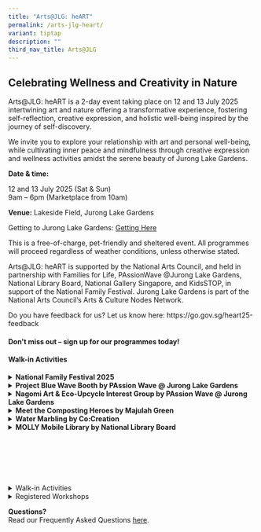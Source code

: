 ```yaml
---
title: "Arts@JLG: heART"
permalink: /arts-jlg-heart/
variant: tiptap
description: ""
third_nav_title: Arts@JLG
---
```

<h2><strong>Celebrating Wellness and Creativity in Nature</strong></h2>
<p>Arts@JLG: heART&nbsp;is a 2-day event taking place on 12 and 13 July 2025
intertwining art and nature offering a transformative experience, fostering
self-reflection, creative expression, and holistic well-being inspired
by the journey of self-discovery.</p>
<p>We invite you to explore your relationship with art and personal well-being,
while cultivating inner peace and mindfulness through creative expression
and wellness activities amidst the serene beauty of Jurong Lake Gardens.</p>
<p><strong>Date &amp; time:</strong>
</p>
<p>12 and 13 July 2025 (Sat &amp; Sun)
<br>9am – 6pm (Marketplace from 10am)</p>
<p><strong>Venue:</strong> Lakeside Field, Jurong Lake Gardens</p>
<p>Getting to Jurong Lake Gardens: <a href="https://juronglakegardens.nparks.gov.sg/getting-here/" rel="noopener noreferrer nofollow" target="_blank">Getting Here</a>
</p>
<p>This is a free-of-charge, pet-friendly and sheltered event. All programmes
will proceed regardless of weather conditions, unless otherwise stated.</p>
<p>Arts@JLG: heART is supported by the National Arts Council, and held in
partnership with Families for Life, PAssionWave @Jurong Lake Gardens, National
Library Board, National Gallery Singapore, and KidsSTOP, in support of
the National Family Festival. Jurong Lake Gardens is part of the National
Arts Council’s Arts &amp; Culture Nodes Network.</p>
<p>Do you have feedback for us? Let us know here: <a rel="noopener noreferrer nofollow" target="_blank">https://go.gov.sg/heart25-feedback</a>
</p>
<h4><strong>Don't miss out – sign up for our programmes today!</strong></h4>
<h4><strong>Walk-in Activities</strong></h4>
<div data-type="detailGroup" class="isomer-accordion isomer-accordion-white">
<details class="isomer-details">
<summary><strong>National Family Festival 2025</strong>
</summary>
<div data-type="detailsContent" class="isomer-details-content">
<p><strong>Let’s Celebrate National Family Festival!</strong>
</p>
<p>Date: 12 to 13 July (Sat to Sun)
<br>Time: 9am onwards</p>
<p>In support of the National Family Festival, check out some of the fun
activities we have in store for you!</p>
<p></p>
<p><strong><u>Bouncy Castles</u></strong>&nbsp;</p>
<ul>
<li>
<p>Parental supervision is recommended.</p>
</li>
<li>
<p>In the event of rain, the bouncy castles will be closed.</p>
<div class="isomer-image-wrapper">
<img style="width: 100%" height="auto" width="100%" alt="" src="/images/Arts@JLG/HeART/NFF_Expo_Day_4_117.jpg">
</div>
<p></p>
<p><strong><u>Game Sets</u></strong>&nbsp;</p>
<div class="isomer-image-wrapper">
<img style="width: 100%" height="auto" width="100%" alt="" src="/images/Arts@JLG/HeART/image__2_.jpg">
</div>
<p><em>Basketball Game</em>
</p>
<p></p>
<p>Join your family for an exciting basketball game! Work together to build
on each other's strengths and encourage one another as you aim to achieve
your personal best scores. After the game, show your appreciation by writing
heartfelt words of affirmation for your family members!</p>
<p><strong>&nbsp;</strong>
</p>
<div class="isomer-image-wrapper">
<img style="width: 100%" height="auto" width="100%" alt="" src="/images/Arts@JLG/HeART/image__7_.jpg">
</div>
<p><em>Golf Game</em>
</p>
<p>Gather your family for an exciting game of golf! Take careful aim and
try to get the golf ball into the hole with as few strokes as possible.
After the game, show your appreciation by writing heartfelt words of affirmation
for your family members!</p>
</li>
</ul>
</div>
</details>
<details class="isomer-details">
<summary><strong>Project Blue Wave Booth by PAssion Wave @ Jurong Lake Gardens</strong>
</summary>
<div data-type="detailsContent" class="isomer-details-content">
<p><strong>Learn about Project Blue Wave!</strong>
</p>
<p>Date: Date: 12 to 13 July (Sat to Sun)</p>
<p>Time: 9am onwards</p>
<div class="isomer-image-wrapper">
<img style="width: 100%" height="auto" width="100%" alt="" src="/images/Arts@JLG/HeART/Project_Blue_Wave.png">
</div>
<p>Come and drop by our Project Blue Wave booth and learn about the movement
by PAssion Wave to promote clean and blue water landscape in Singapore!&nbsp;
Take part in our booth games such as "How long till it's gone?" and "The
6 R's" to find out more about how you can play a part in saving the environment
whilst having fun at it.</p>
</div>
</details>
<details class="isomer-details">
<summary><strong>Nagomi Art &amp; Eco-Upcycle Interest Group by PAssion Wave @ Jurong Lake Gardens</strong>
</summary>
<div data-type="detailsContent" class="isomer-details-content">
<p><strong>Art and Craft Activities by PAssionWave</strong>
</p>
<p>Date: 12 to 13 July (Sat to Sun)</p>
<p>Time:</p>
<p>Eco-Upcycling Session: 9am to 12pm
<br>Nagomi Art Session: 1pm to 5pm</p>
<p></p>
<p></p>
<ol data-tight="true" class="tight">
<li>
<p><strong>Nagomi Art<br>&nbsp;</strong>
</p>
</li>
</ol>
<div class="isomer-image-wrapper">
<img style="width: 100%" height="auto" width="100%" alt="" src="/images/Arts@JLG/HeART/Nagomi_Art.jpg">
</div>
<p>&nbsp;</p>
<p>Join our Nagomi Arts Try Out and immerse yourself in the timeless essence
of this craft and discover tranquillity entwined with tradition as you
savour a harmonious fusion of colours and charm.</p>
<p><strong>&nbsp;</strong>
</p>
<ol start="2" data-tight="true" class="tight">
<li>
<p><strong>Craft &amp; Eco-Upcycle Interest Group</strong>
</p>
<p></p>
</li>
</ol>
<div class="isomer-image-wrapper">
<img style="width: 100%" height="auto" width="100%" alt="" src="/images/Arts@JLG/HeART/Eco_Upcycle.png">
</div>
<p>Transform everyday items into beautiful crafts while contributing to environmental
sustainability! Join our vibrant community of women who share a passion
for crafting and upcycling.</p>
<p></p>
<p>This activity is conducted by Taman Jurong CC's Women's Executive Committee
(WEC).</p>
</div>
</details>
<details class="isomer-details">
<summary><strong>Meet the Composting Heroes by Majulah Green</strong>
</summary>
<div data-type="detailsContent" class="isomer-details-content">
<p><strong>Meet the Composting Heroes</strong>
</p>
<p>Date: 12 to 13 July (Sat to Sun)</p>
<p>Time: 9:30 am onwards (final session at 5:50pm)</p>
<p><strong>&nbsp;</strong>
</p>
<p>This is a&nbsp;<strong>15-minute interactive micro-show</strong>, happening&nbsp;<strong>every 40 minutes from 9am to 6pm</strong>.
It’s designed for walk-in visitors of all ages to enjoy a fun and educational
hands-on introduction to composting through the fascinating world of worms.</p>
<p>&nbsp;</p>
<p>The show features the&nbsp;<strong>African Night Crawlers (ANCs)</strong>&nbsp;composting
worms that turn food and paper waste into&nbsp;<strong>worm castings</strong>,
known as&nbsp;<em>farmer’s gold</em>.</p>
<p></p>
<p><strong>What Visitors Will Experience:</strong>
</p>
<ul data-tight="true" class="tight">
<li>
<p>Meet and handle African Night Crawlers</p>
</li>
<li>
<p>Touch and feel real worm castings (vermicompost)</p>
</li>
<li>
<p>Learn how worms recycle waste into natural fertilizer</p>
</li>
<li>
<p>Understand the role of worm castings in soil and plant health</p>
</li>
<li>
<p>Enjoy short, fun educational slides (if screen is available)</p>
</li>
<li>
<p>Pick up simple composting tips for home and garden use</p>
</li>
</ul>
<div class="isomer-image-wrapper">
<img style="width: 100%" height="auto" width="100%" alt="" src="/images/Arts@JLG/HeART/Composting_Heroes.png">
</div>
</div>
</details>
<details class="isomer-details">
<summary><strong>Water Marbling by Co:Creation</strong>
</summary>
<div data-type="detailsContent" class="isomer-details-content">
<p><strong>Dancing Colours on Water</strong>
</p>
<p>Date: 12 to 13 July (Sat to Sun)</p>
<p>Time: 10am onwards</p>
<p>&nbsp;</p>
<p></p>
<p><strong>Create stunning patterns inspired by nature</strong>
</p>
<p>Dive into the mesmerizing art of water marbling in this hands-on activity!
Using vibrant paints and water, you’ll create stunning patterns on water.
Beyond the beauty, water marbling fosters relaxation, enhances focus, and
boosts creativity, offering a calming and rewarding experience. Step into
this creative journey, to create beautiful, marbled masterpieces that are
uniquely yours!</p>
<p>&nbsp;</p>
<p><strong>What you will be doing</strong>
</p>
<ul data-tight="true" class="tight">
<li>
<p>Discover water marbling: Learn about this centuries-old craft, its cultural
significance, and how swirling paints on water creates mesmerizing, one-of-a-kind
patterns.</p>
</li>
<li>
<p>Experience relaxation and focus: Engage in the calming process of water
marbling, which enhances mindfulness, reduces stress, and encourages mental
clarity through creative expression.</p>
</li>
<li>
<p>Build artistic skills: Experiment with patterns and colour blending inspired
by the natural forms- ripples in water, leaf veins, and flower petals</p>
</li>
</ul>
</div>
</details>
<details class="isomer-details">
<summary><strong>MOLLY Mobile Library by National Library Board</strong>
</summary>
<div data-type="detailsContent" class="isomer-details-content">
<p><strong>MOLLY Mobile Library</strong>
</p>
<p>Date: 12 to 13 July (Sat to Sun)</p>
<p>Time: 10am – 5pm</p>
<p>&nbsp;</p>
<p>All aboard MOLLY — the National Library Board’s magical Mobile Library!
Get ready to discover the world of knowledge for the whole family!</p>
<div class="isomer-image-wrapper">
<img style="width: 100%" height="auto" width="100%" alt="" src="/images/Arts@JLG/HeART/NNM___404_.jpg">
</div>
</div>
</details>
</div>
<p><strong>&nbsp;</strong>
</p>
<p></p>
<p><strong>&nbsp;</strong>
</p>
<p><strong>&nbsp;</strong>
</p>
<p></p>
<div data-type="detailGroup" class="isomer-accordion isomer-accordion-white">
<details class="isomer-details">
<summary>Walk-in Activities</summary>
<div data-type="detailsContent" class="isomer-details-content">
<p></p>
<table style="minWidth: 50px">
<colgroup>
<col>
<col>
</colgroup>
<tbody>
<tr>
<td rowspan="1" colspan="1">
<p><strong>National Family Festival 2025</strong>
</p>
</td>
<td rowspan="1" colspan="1">
<p><strong>Let’s Celebrate National Family Festival!</strong>
</p>
<p>Date: 12 to 13 July (Sat to Sun)
<br>Time: 9am onwards</p>
<p>In support of the National Family Festival, check out some of the fun
activities we have in store for you!</p>
<p><strong><u>Bouncy Castles</u></strong>&nbsp;</p>
<ul data-tight="true" class="tight">
<li>
<p>Parental supervision is recommended.</p>
</li>
<li>
<p>In the event of rain, the bouncy castles will be closed.</p>
</li>
</ul>
<p></p>
<div class="isomer-image-wrapper">
<img style="width: 100%" height="auto" width="100%" alt="" src="/images/Arts@JLG/HeART/NFF_Expo_Day_4_117.jpg">
</div>
<p><strong><u>Game Sets</u></strong>&nbsp;</p>
<div class="isomer-image-wrapper">
<img style="width: 100%" height="auto" width="100%" alt="" src="/images/Arts@JLG/HeART/image__2_.jpg">
</div>
<p><em>Basketball Game</em>
</p>
<p></p>
<p>Join your family for an exciting basketball game! Work together to build
on each other's strengths and encourage one another as you aim to achieve
your personal best scores. After the game, show your appreciation by writing
heartfelt words of affirmation for your family members!</p>
<p><strong>&nbsp;</strong>
</p>
<div class="isomer-image-wrapper">
<img style="width: 100%" height="auto" width="100%" alt="" src="/images/Arts@JLG/HeART/image__7_.jpg">
</div>
<p><em>Golf Game</em>
</p>
<p>Gather your family for an exciting game of golf! Take careful aim and
try to get the golf ball into the hole with as few strokes as possible.
After the game, show your appreciation by writing heartfelt words of affirmation
for your family members!</p>
</td>
</tr>
<tr>
<td rowspan="1" colspan="1">
<p><strong>Project Blue Wave Booth</strong>
</p>
<p><strong>&nbsp;</strong>
</p>
<p><strong>By: PAssion Wave @ Jurong Lake Gardens</strong>
</p>
</td>
<td rowspan="1" colspan="1">
<p><strong>Learn about Project Blue Wave!</strong>
</p>
<p>Date: Date: 12 to 13 July (Sat to Sun)</p>
<p>Time: 9am onwards</p>
<p></p>
<div class="isomer-image-wrapper">
<img style="width: 100%" height="auto" width="100%" alt="" src="/images/Arts@JLG/HeART/Project_Blue_Wave.png">
</div>
<p>&nbsp;</p>
<p>Come and drop by our Project Blue Wave booth and learn about the movement
by PAssion Wave to promote clean and blue water landscape in Singapore!&nbsp;
Take part in our booth games such as "How long till it's gone?" and "The
6 R's" to find out more about how you can play a part in saving the environment
whilst having fun at it.</p>
</td>
</tr>
<tr>
<td rowspan="1" colspan="1">
<p><strong>Nagomi Art &amp; Eco-Upcycle Interest Group</strong>
</p>
<p><strong>&nbsp;</strong>
</p>
<p><strong>By: PAssion Wave @ Jurong Lake Gardens</strong>
</p>
</td>
<td rowspan="1" colspan="1">
<p><strong>Art and Craft Activities by PAssionWave</strong>
</p>
<p>Date: 12 to 13 July (Sat to Sun)</p>
<p>Time:</p>
<p>Eco-Upcycling Session: 9am to 12pm
<br>Nagomi Art Session: 1pm to 5pm</p>
<p>&nbsp;</p>
<ol data-tight="true" class="tight">
<li>
<p><strong>Nagomi Art<br>&nbsp;</strong>
</p>
</li>
</ol>
<div class="isomer-image-wrapper">
<img style="width: 100%" height="auto" width="100%" alt="" src="/images/Arts@JLG/HeART/Nagomi_Art.jpg">
</div>
<p>&nbsp;</p>
<p>Join our Nagomi Arts Try Out and immerse yourself in the timeless essence
of this craft and discover tranquillity entwined with tradition as you
savour a harmonious fusion of colours and charm.</p>
<p><strong>&nbsp;</strong>
</p>
<ol start="2" data-tight="true" class="tight">
<li>
<p><strong>Craft &amp; Eco-Upcycle Interest Group</strong>
</p>
<p></p>
</li>
</ol>
<div class="isomer-image-wrapper">
<img style="width: 100%" height="auto" width="100%" alt="" src="/images/Arts@JLG/HeART/Eco_Upcycle.png">
</div>
<p>Transform everyday items into beautiful crafts while contributing to environmental
sustainability! Join our vibrant community of women who share a passion
for crafting and upcycling.</p>
<p>&nbsp;</p>
<p>This activity is conducted by Taman Jurong CC's Women's Executive Committee
(WEC).</p>
<p>&nbsp;</p>
</td>
</tr>
<tr>
<td rowspan="1" colspan="1">
<p><strong>Meet the Composting Heroes</strong>
</p>
<p><strong>&nbsp;</strong>
</p>
<p><strong>By Majulah Green</strong>
</p>
</td>
<td rowspan="1" colspan="1">
<p><strong>Meet the Composting Heroes</strong>
</p>
<p>Date: 12 to 13 July (Sat to Sun)</p>
<p>Time: 9:30 am onwards (final session at 5:50pm)</p>
<p><strong>&nbsp;</strong>
</p>
<p>This is a&nbsp;<strong>15-minute interactive micro-show</strong>, happening&nbsp;<strong>every 40 minutes from 9am to 6pm</strong>.
It’s designed for walk-in visitors of all ages to enjoy a fun and educational
hands-on introduction to composting through the fascinating world of worms.</p>
<p>&nbsp;</p>
<p>The show features the&nbsp;<strong>African Night Crawlers (ANCs)</strong>&nbsp;composting
worms that turn food and paper waste into&nbsp;<strong>worm castings</strong>,
known as&nbsp;<em>farmer’s gold</em>.</p>
<p>&nbsp;</p>
<p><strong>What Visitors Will Experience:</strong>
</p>
<ul data-tight="true" class="tight">
<li>
<p>Meet and handle African Night Crawlers</p>
</li>
<li>
<p>Touch and feel real worm castings (vermicompost)</p>
</li>
<li>
<p>Learn how worms recycle waste into natural fertilizer</p>
</li>
<li>
<p>Understand the role of worm castings in soil and plant health</p>
</li>
<li>
<p>Enjoy short, fun educational slides (if screen is available)</p>
</li>
<li>
<p>Pick up simple composting tips for home and garden use</p>
</li>
</ul>
<p></p>
<div class="isomer-image-wrapper">
<img style="width: 100%" height="auto" width="100%" alt="" src="/images/Arts@JLG/HeART/Composting_Heroes.png">
</div>
</td>
</tr>
<tr>
<td rowspan="1" colspan="1">
<p><strong>Water Marbling</strong>
</p>
<p><strong>&nbsp;</strong>
</p>
<p><strong>By Co:Creation</strong>
</p>
</td>
<td rowspan="1" colspan="1">
<p><strong>Dancing Colours on Water</strong>
</p>
<p>Date: 12 to 13 July (Sat to Sun)</p>
<p>Time: 10am onwards</p>
<p>&nbsp;</p>
<p></p>
<div class="isomer-image-wrapper">
<img style="width: 100%" height="auto" width="100%" alt="" src="/images/Arts@JLG/HeART/2.jpg">
</div>
<p></p>
<p><strong>Create stunning patterns inspired by nature</strong>
</p>
<p>Dive into the mesmerizing art of water marbling in this hands-on activity!
Using vibrant paints and water, you’ll create stunning patterns on water.
Beyond the beauty, water marbling fosters relaxation, enhances focus, and
boosts creativity, offering a calming and rewarding experience. Step into
this creative journey, to create beautiful, marbled masterpieces that are
uniquely yours!</p>
<p>&nbsp;</p>
<p><strong>What you will be doing</strong>
</p>
<ul data-tight="true" class="tight">
<li>
<p>Discover water marbling: Learn about this centuries-old craft, its cultural
significance, and how swirling paints on water creates mesmerizing, one-of-a-kind
patterns.</p>
</li>
<li>
<p>Experience relaxation and focus: Engage in the calming process of water
marbling, which enhances mindfulness, reduces stress, and encourages mental
clarity through creative expression.</p>
</li>
<li>
<p>Build artistic skills: Experiment with patterns and colour blending inspired
by the natural forms- ripples in water, leaf veins, and flower petals</p>
</li>
</ul>
<p>&nbsp;</p>
<p>&nbsp;</p>
</td>
</tr>
<tr>
<td rowspan="1" colspan="1">
<p><strong>MOLLY Mobile Library</strong>
</p>
<p><strong>&nbsp;</strong>
</p>
<p><strong>By: National Library Board</strong>
</p>
</td>
<td rowspan="1" colspan="1">
<p><strong>MOLLY Mobile Library</strong>
</p>
<p>Date: 12 to 13 July (Sat to Sun)</p>
<p>Time: 10am – 5pm</p>
<p>&nbsp;</p>
<p>All aboard MOLLY — the National Library Board’s magical Mobile Library!
Get ready to discover the world of knowledge for the whole family!</p>
<div class="isomer-image-wrapper">
<img style="width: 100%" height="auto" width="100%" alt="" src="/images/Arts@JLG/HeART/NNM___404_.jpg">
</div>
</td>
</tr>
<tr>
<td rowspan="1" colspan="1">
<p><strong>Roving Art Studio</strong>
</p>
<p><strong>&nbsp;</strong>
</p>
<p><strong>By: National Gallery Singapore</strong>
</p>
</td>
<td rowspan="1" colspan="1">
<p><strong>Roving Art Studio by National Gallery Singapore</strong>
</p>
<p>Date: 12 Jul (Sat)</p>
<p>Time: 9am – 2pm</p>
<p>&nbsp;</p>
<p>Explore nature-inspired motifs through Batik!</p>
<p>&nbsp;</p>
<p>Did you know that natural materials such as leaves, fruits, branches,
roots, and flowers are often used to make dyes for batik artworks? Many
batik pieces feature motifs inspired by the flora and fauna of the region.</p>
<p>&nbsp;</p>
<p>Create your own batik-inspired artwork inspired by the traditional batik
making technique. Guided by our facilitators, you will apply glue to outline
nature-inspired motifs before adding colors, just like in real batik art.</p>
<div class="isomer-image-wrapper">
<img style="width: 100%" height="auto" width="100%" alt="" src="/images/Arts@JLG/HeART/Roving_Art_Studio.jpg">
</div>
</td>
</tr>
<tr>
<td rowspan="1" colspan="1">
<p><strong>Zumba Activity</strong>
</p>
<p><strong>&nbsp;</strong>
</p>
<p><strong>By: PAssion Wave @ Jurong Lake Gardens</strong>
</p>
<p><strong>&nbsp;</strong>
</p>
</td>
<td rowspan="1" colspan="1">
<p>Date: 12 to 13 July (Sat to Sun)</p>
<p>Time: 9am onwards</p>
<p></p>
<p></p>
<div class="isomer-image-wrapper">
<img style="width: 100%" height="auto" width="100%" alt="" src="/images/Arts@JLG/HeART/Zumba.jpg">
</div>
<ul data-tight="true" class="tight">
<li>
<p>Sessions are free and open to public walk-ins</p>
</li>
<li>
<p>No registration required</p>
</li>
<li>
<p>This workout session will be conducted on <strong>Lakeside Field</strong>.
In the event of heavy rain, it will be shifted to PAssion Wave Viewing
Gallery (Level 2).</p>
</li>
</ul>
<p>&nbsp;</p>
<p>Add more rhythm to your fitness regime by joining our exhilarating Zumba®
Fitness programme. Set against fast-paced Latin music, this is your chance
to get together with others and dance your way to greater health and fitness.</p>
<p>&nbsp;</p>
</td>
</tr>
</tbody>
</table>
</div>
</details>
<details class="isomer-details">
<summary>Registered Workshops</summary>
<div data-type="detailsContent" class="isomer-details-content">
<p></p>
<p><strong><u>Workshops at Lakeside Garden</u></strong>
</p>
<p></p>
<table style="minWidth: 50px">
<colgroup>
<col>
<col>
</colgroup>
<tbody>
<tr>
<td rowspan="1" colspan="1">
<p><strong>The Time Travellers’ Guild</strong>
</p>
<p><strong>&nbsp;</strong>
</p>
<p><strong>By: KidsSTOP™</strong>
</p>
</td>
<td rowspan="1" colspan="1">
<p><strong>The Time Travellers’ Guild: A Workshop by KidsSTOP</strong>
</p>
<p>Date: 12 July (Sat)</p>
<p>Time:
<br>(Session 1) 10.30am – 11.30am</p>
<p>(Session 2) 12pm – 1pm</p>
<p>&nbsp;</p>
<p>The workshop is open to children between the ages of 4 and 8.</p>
<p>Register here: <a href="https://form.gov.sg/6846806de40c6da8c44f6b46" rel="noopener noreferrer nofollow" target="_blank">Arts@JLG: Registration for The Time Travellers' Guild Workshop by KidsSTOP™ | FormSG</a>
</p>
<p></p>
<div class="isomer-image-wrapper">
<img style="width: 100%" height="auto" width="100%" alt="" src="/images/Arts@JLG/HeART/The_Time_Travellers__Guild_Workshop_IG_NParks.jpg">
</div>
<p></p>
<p>Calling all young creators and dreamers! Step into a world of wonder where
Science meets Imagination!</p>
<p>&nbsp;</p>
<p>Let your ideas take flight as you explore the incredible machines that
have carried us across land, sea, and sky. This is your chance to express
yourself freely — dream big, design boldly, and create your very own masterpiece.</p>
<p>&nbsp;</p>
<p>Together with other young inventors, your creation will become part of
a giant time-travelling machine, celebrating the power of imagination and
teamwork. Watch your ideas come to life as part of a community display
at KidsSTOP™, from 30 September to end December 2025.</p>
<p>&nbsp;</p>
<p>Create, connect, and be inspired — because amazing things happen when
we build together!</p>
</td>
</tr>
<tr>
<td rowspan="1" colspan="1">
<p><strong>Tote Bag Stamping Workshop</strong>
</p>
<p><strong>&nbsp;</strong>
</p>
<p><strong>By: Dot Parade</strong>
</p>
</td>
<td rowspan="1" colspan="1">
<p><strong>Tote Bag Stamping Workshop</strong>
</p>
<p>Date: 12 July (Sat)</p>
<p>Time: 2pm – 3pm</p>
<p><strong>&nbsp;</strong>
</p>
<p>The workshop is open to adults and children aged between 5 to 12.</p>
<p>Register here: <a rel="noopener noreferrer nofollow" target="_blank">https://go.gov.sg/heart25-totebag</a>
</p>
<p>&nbsp;</p>
<p>Bring home your very own unique tote bag created using printmaking techniques!
<br>
<br>Join us in a beginner-friendly workshop by Dot Parade where you’ll learn
the basics of print composition by using compressed foam to create nature-inspired
shapes! Plus, you get to design your tote bag with two special stamps that
are exclusive to Jurong Lake Gardens!</p>
<p>&nbsp;</p>
<p>Each parent-child duo will get to bring home their one-of-a-kind masterpiece.</p>
<div class="isomer-image-wrapper">
<img style="width: 100%" height="auto" width="100%" alt="" src="/images/Arts@JLG/HeART/Sample5.jpg">
</div>
</td>
</tr>
<tr>
<td rowspan="1" colspan="1">
<p><strong>Terrapy SG</strong>
</p>
</td>
<td rowspan="1" colspan="1">
<p><strong>Preserved Moss Art Workshop</strong>
</p>
<p><strong>Date: </strong>12 July (Sat)</p>
<p><strong>Time: </strong>4pm – 5.30pm</p>
<p>&nbsp;</p>
<p>The workshop is open to adults and children aged 6 and above.</p>
<p>Register here: <a rel="noopener noreferrer nofollow" target="_blank">https://go.gov.sg/heart25-mossart</a>
</p>
<p></p>
<p></p>
<div class="isomer-image-wrapper">
<img style="width: 100%" height="auto" width="100%" alt="" src="/images/Arts@JLG/HeART/Moss_Art_Workshop.jpg">
</div>
<p><strong>&nbsp;</strong>
</p>
<p>Step into a calming, sensory- rich experience with TerrapySG’s Preserved
Moss Art workshop—an immersive activity that blends creativity, mindfulness,
and a connection to nature. Participants will craft their own unique piece
of botanical wall art using real preserved moss in lush greens and earthy
tones. This tactile and meditative process encourages presence, focus,
and relaxation, as individuals thoughtfully arrange natural materials into
soothing, organic patterns.</p>
<p>&nbsp;</p>
<p>The completed artwork not only serves as a beautiful, lasting reminder
of the experience, but also as a symbol of the restorative power of nature—a
perfect complement to any space that values wellbeing and creativity.</p>
</td>
</tr>
<tr>
<td rowspan="1" colspan="1">
<p><strong>Cyanotype Printing Workshop</strong>
</p>
<p><strong>&nbsp;</strong>
</p>
<p><strong>By Co:Creation</strong>
</p>
</td>
<td rowspan="1" colspan="1">
<p><strong>Cyanotype Sun Printing Workshop</strong>
</p>
<p><strong>Date: </strong>13 July (Sun)</p>
<p><strong>Time: </strong>9.30am – 11.30am</p>
<p><strong>&nbsp;</strong>
</p>
<p>The workshop is open to adults and children aged 5 and above.</p>
<p>Register here: <a href="https://go.gov.sg/heart25-cyanotype" rel="noopener noreferrer nofollow" target="_blank">https://go.gov.sg/heart25-cyanotype</a>
</p>
<p></p>
<p></p>
<div class="isomer-image-wrapper">
<img style="width: 100%" height="auto" width="100%" alt="" src="/images/Arts@JLG/HeART/1.jpg">
</div>
<p>&nbsp;</p>
<p></p>
<p><strong>Create Art with Nature’s Touch</strong>
</p>
<p>&nbsp;</p>
<p>Uncover the magic of cyanotype in this immersive workshop! Using sunlight
and light-sensitive materials, transform pressed flowers or photos into
elegant blue-toned prints on framed paper, totes, or pouches. Guided by
experienced instructors, you’ll discover the interplay of art and nature
while exploring the design principles of positive and negative space.</p>
<p>&nbsp;</p>
<p>This session blends creativity, technique, and mindfulness. Create something
timeless and meaningful—let’s print with sunlight!</p>
<p>&nbsp;</p>
<p><strong>What you will be doing</strong>
</p>
<ul data-tight="true" class="tight">
<li>
<p>Explore the art of cyanotype: Discover sun printing, an ancient technique
that uses light-sensitive materials and sunlight to create stunning blue-toned
designs.</p>
</li>
<li>
<p>Learn step-by-step creation: Arrange pressed flowers or objects of your
choice on sensitized surfaces, then expose and develop your cyanotype prints
with guided demonstrations.</p>
</li>
<li>
<p>Master design principles: Experiment with composition, focusing on positive
and negative space, to create unique prints on paper and personalized cyanotype
tote bags.</p>
</li>
<li>
<p>Reflect and connect: Share your process, present your final designs, and
engage in a Q&amp;A session to gain insights and connect with fellow participants.</p>
</li>
</ul>
<p>&nbsp;</p>
</td>
</tr>
<tr>
<td rowspan="1" colspan="1">
<p><strong>Beyond the Surface Workshop</strong>
</p>
<p><strong>By Co:Creation</strong>
</p>
</td>
<td rowspan="1" colspan="1">
<p><strong>Beyond the Surface: Frottage and Collage Workshop</strong>
</p>
<p><strong>Date: </strong>13 July (Sun)</p>
<p><strong>Time: </strong>12pm – 2pm<strong> </strong>&nbsp;</p>
<p>&nbsp;</p>
<p>The workshop is open to adults and children aged 5 and above.</p>
<p>Register here: <a href="https://go.gov.sg/heart25-beyondsurface" rel="noopener noreferrer nofollow" target="_blank">https://go.gov.sg/heart25-beyondsurface</a>
</p>
<p></p>
<p></p>
<div class="isomer-image-wrapper">
<img style="width: 100%" height="auto" width="100%" alt="" src="/images/Arts@JLG/HeART/3.jpg">
</div>
<p>&nbsp;</p>
<p></p>
<p>&nbsp;</p>
<p><strong>Create nature-inspired designs</strong>
</p>
<p>&nbsp;</p>
<p>Discover the beauty of frottage and collage in this engaging workshop!
Inspired by textures from your surroundings, you’ll learn to transform
rubbings and simple materials into unique artworks like vibrant collages,
line drawings, or simplified patterns.</p>
<p>&nbsp;</p>
<p>Unleash your imagination, connect with others, and leave with personalized
artistic creations that reflect your unique perspective!</p>
<p>&nbsp;</p>
<p><strong>What you will be doing</strong>
</p>
<ul data-tight="true" class="tight">
<li>
<p>Discover frottage and collage: Learn about the art of frottage and how
rubbing textures from everyday surfaces can inspire unique and meaningful
creative expressions.</p>
</li>
<li>
<p>Step-by-step guidance: Explore techniques for creating textured rubbings,
cutting, layering, and arranging them into vibrant collages or simplified
pattern-based designs.</p>
</li>
<li>
<p>Learn creative skills: Master texture observation and composition to craft
unique outcomes such as collage artworks, line drawings, or abstract representations.</p>
</li>
<li>
<p>Reflect and connect: Share your artistic journey, discuss the inspiration
behind your pieces, and connect with others over the creative exploration
of textures.</p>
</li>
</ul>
<p>&nbsp;</p>
<p>&nbsp;</p>
</td>
</tr>
<tr>
<td rowspan="1" colspan="1">
<p><strong>Breathe and Colour: A Mindful Art Workshop</strong>
</p>
<p><strong>&nbsp;</strong>
</p>
<p><strong>By: BitterGod Art</strong>
</p>
</td>
<td rowspan="1" colspan="1">
<p><strong>Breathe and Colour: A Mindful Art Workshop</strong>
</p>
<p>Date: 13 July (Sun)</p>
<p>Time: 2.30pm - 4pm</p>
<p><strong>&nbsp;</strong>
</p>
<p>The workshop is open to adults and children aged 6 and above.</p>
<p>Register here: <a rel="noopener noreferrer nofollow" target="_blank">https://go.gov.sg/heart25-bandc</a>
</p>
<p><strong>&nbsp;</strong>
</p>
<p></p>
<div class="isomer-image-wrapper">
<img style="width: 100%" height="auto" width="100%" alt="" src="/images/Arts@JLG/HeART/2025_photo_1.jpg">
</div>
<p></p>
<p>Join Beeli (aka. Bittergod Art), a Singapore artist, on a workshop to
re-discover how mindful art can be used to reduce stress and enhance your
focus. Engaging in mindful art can foster quality bonding time between
parent and child, while promoting emotional connection and creative expression.</p>
<p>&nbsp;</p>
<p>In this 1.5-hour beginner-friendly workshop, participants will learn how
to engage in a mindful breath drawing exercise and draw collaboratively
through prompts.</p>
</td>
</tr>
<tr>
<td rowspan="1" colspan="1">
<p><strong>Drama Workshop</strong>
</p>
<p><strong>&nbsp;</strong>
</p>
<p><strong>By Act 3</strong>
</p>
</td>
<td rowspan="1" colspan="1">
<p><strong>Snake and the Banyan Tree: A Drama Workshop</strong>
</p>
<p>Date: 13 July (Sun)</p>
<p>Time: 4:30pm - 5:30pm</p>
<p>&nbsp;</p>
<p>This workshop is open to children between the ages of 4 and 8.</p>
<p>Register here: <a href="https://form.gov.sg/684fc5265d6656cfcc3707e4" rel="noopener noreferrer nofollow" target="_blank">https://form.gov.sg/684fc5265d6656cfcc3707e4</a>
</p>
<p>&nbsp;</p>
<p></p>
<div class="isomer-image-wrapper">
<img style="width: 100%" height="auto" width="100%" alt="" src="/images/Arts@JLG/HeART/ACT3International__2_.jpg">
</div>
<p></p>
<p>This interactive drama workshop by Act 3 International invites families
to explore themes of courage, unity, and the beauty of nature — all through
imaginative play. No drama experience is needed, just a willingness to
move, pretend, and have fun together!</p>
<p>&nbsp;</p>
<p>Key Benefits</p>
<ul data-tight="true" class="tight">
<li>
<p>Enhances emotional connection between parent and child.</p>
</li>
<li>
<p>Encourages creative thinking and communication through story-based play.</p>
</li>
<li>
<p>Builds confidence, imagination, and empathy in a low-pressure, joyful
setting.</p>
</li>
<li>
<p>Offers a gentle way to explore values like courage, cooperation, and kindness.</p>
</li>
</ul>
<p><strong>&nbsp;</strong>
</p>
</td>
</tr>
</tbody>
</table>
<p></p>
<p><strong><u>Around the Gardens</u></strong>
</p>
<p></p>
<p></p>
<table style="minWidth: 50px">
<colgroup>
<col>
<col>
</colgroup>
<tbody>
<tr>
<td rowspan="1" colspan="1">
<p><strong>Guided Tour of the Kitchen Garden</strong>
</p>
<p><strong>&nbsp;</strong>
</p>
<p><strong>Cooking Demonstration at Outdoor Kitchen</strong>
</p>
</td>
<td rowspan="1" colspan="1">
<p><strong>Kitchens Around the World: Garden Tour &amp; Cooking Demonstration<br></strong>
</p>
<p>Date: 12 July (Sat)</p>
<p>Time: 10am – 12pm</p>
<p>Venue: Kitchen Garden at Chinese Garden</p>
<p>&nbsp;</p>
<p>The workshop is open to adults and children aged 12 and above.</p>
<p>Register here: <a rel="noopener noreferrer nofollow" target="_blank">https://go.gov.sg/heart25-pinakbet</a>
</p>
<p>&nbsp;</p>
<p><strong>First Stop: The Philippines!</strong>
</p>
<p>Get ready to kick off our Around the World series with a delicious adventure!</p>
<p>We’ll start the day with a stroll through the Kitchen Garden, where you’ll
discover some unique and tasty vegetables that are staples in Filipino
cooking.</p>
<p></p>
<div class="isomer-image-wrapper">
<img style="width: 100%" height="auto" width="100%" alt="" src="/images/Arts@JLG/HeART/Pinakbet.jpg">
</div>
<p><em>Pinakbet</em>
</p>
<p></p>
<p>Learn from our aspiring chefs as they show you how to make Pinakbet, a
hearty, colourful Filipino vegetable stew. We will be cooking with freshly
harvested squash, eggplant, okra, and long beans, all simmered in a rich,
savoury broth flavoured with fermented shrimp paste (called bagoong). It’s
a dish full of bold flavours and cultural tradition!</p>
</td>
</tr>
<tr>
<td rowspan="1" colspan="1">
<p><strong>Guided Tours at Japanese Garden and Chinese Garden</strong>
</p>
</td>
<td rowspan="1" colspan="1">
<p><strong>Guided Tour of Chinese Garden</strong>
</p>
<p>Date: 13 July (Sun)&nbsp;</p>
<p>Time: 9am – 10.30am&nbsp;</p>
<p>Register here: <a rel="noopener noreferrer nofollow" target="_blank">https://go.gov.sg/heart25-cgtour</a>
</p>
<p></p>
<p>Meeting point: Entrance Pavilion @ North Carpark, Jurong Lake Gardens
[Click <a href="https://file.go.gov.sg/ncpep.jpg" rel="noopener noreferrer nofollow" target="_blank">here</a> for
a photo of the meeting point]&nbsp;</p>
<p>&nbsp;</p>
<p>Immerse yourself in the rich history and serene beauty of the Chinese
Garden. In this guided tour, explore the intricately designed landscapes,
vibrant flora, and traditional architectural marvels. &nbsp;</p>
<p>&nbsp;</p>
<p><strong>Guided Tour of Japanese Garden</strong>
</p>
<p>Date: 13 July (Sun)&nbsp;</p>
<p>Time: 9am - 10.30am</p>
<p>Register here: <a rel="noopener noreferrer nofollow" target="_blank">https://go.gov.sg/heart25-jgtour</a>
</p>
<p>Meeting point: Outside Mempat Hall @ Gardenhouse, Jurong Lake Gardens
[Click <a href="https://file.go.gov.sg/ghll.jpg" rel="noopener noreferrer nofollow" target="_blank">here</a> for
a photo of the meeting point]</p>
<p>&nbsp;</p>
<p>Immerse yourself in the tranquil spaces and serene beauty of the Japanese
Garden. In this guided tour, explore the intricately designed landscapes,
vibrant flora, and enjoy a peaceful retreat.</p>
</td>
</tr>
</tbody>
</table>
<p></p>
<p><strong><u>Get active with PAssionWave @ Jurong Lake Gardens!</u></strong>
</p>
<p></p>
<table style="minWidth: 50px">
<colgroup>
<col>
<col>
</colgroup>
<tbody>
<tr>
<td rowspan="1" colspan="1">
<p><strong>Kayak and pedal boats try-outs at PAssion Wave @ Jurong Lake Gardens</strong>
</p>
</td>
<td rowspan="1" colspan="1">
<p><strong>Water Activities Try-out!&nbsp;</strong>
</p>
<p>Date: 12 to 13 July (Sat to Sun)</p>
<p>Time:
<br>(Session 1) 2pm – 3pm</p>
<p>(Session 2) 3pm – 4pm</p>
<p>(Session 3) 4pm – 5pm</p>
<p>Location: PAssion Wave @ Jurong Lake Gardens (register at Lakeside Field)</p>
<p>In the event of heavy rain, this event will be cancelled.</p>
<p><strong>&nbsp;</strong>
</p>
<p>Register for your preferred time slot at the PAssion Wave booth at Lakeside
Field in the morning.</p>
<p>&nbsp;Limited slots are available on a first-come-first-served basis.</p>
<div class="isomer-image-wrapper">
<img style="width: 100%" height="auto" width="100%" alt="" src="/images/Arts@JLG/HeART/Kayaking.png">
</div>
<p>Experience the fun of the double-seated open deck kayaking&nbsp;and pedal
boating while taking in the scenic views of Jurong Lake Gardens.</p>
<p>&nbsp;&nbsp;</p>
</td>
</tr>
</tbody>
</table>
<p></p>
<p></p>
</div>
</details>
</div>
<p></p>
<p><strong>Questions? </strong>
<br>Read our Frequently Asked Questions <a href="/files/heART_2025_FAQs.pdf" rel="noopener noreferrer nofollow" target="_blank">here</a>.</p>